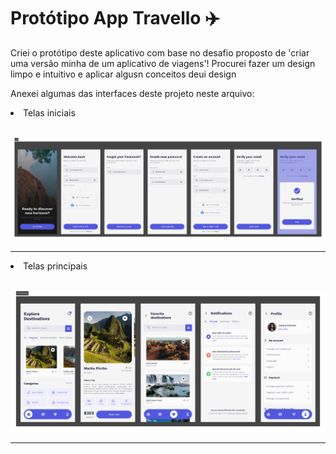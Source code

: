 # Protótipo App Travello :airplane:
<p>Criei o protótipo deste aplicativo com base no desafio proposto de 'criar uma versão minha de um aplicativo de viagens'! Procurei fazer um design limpo e intuitivo e aplicar algusn conceitos deui design</p>
<p>Anexei algumas das interfaces deste projeto neste arquivo:</p>  

<li>Telas iniciais</li> <br>

![login](https://github.com/JulianyEufrasio/design-travello/blob/main/Inicio.png)
<hr>

<li>Telas principais</li> <br>

![login](https://github.com/JulianyEufrasio/design-travello/blob/main/Principais%20telas.png)
<hr>
